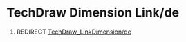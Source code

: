 # TechDraw Dimension Link/de
1.  REDIRECT [TechDraw\_LinkDimension/de](TechDraw_LinkDimension/de.md)

